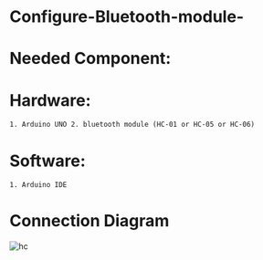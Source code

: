# Configure-Bluetooth-module-
# Needed Component:
  # Hardware:
    1. Arduino UNO 2. bluetooth module (HC-01 or HC-05 or HC-06)
  # Software:
    1. Arduino IDE
# Connection Diagram 
![hc](https://user-images.githubusercontent.com/36074470/36891615-7378a38c-1e2c-11e8-9f41-a7b89debf041.jpg)
